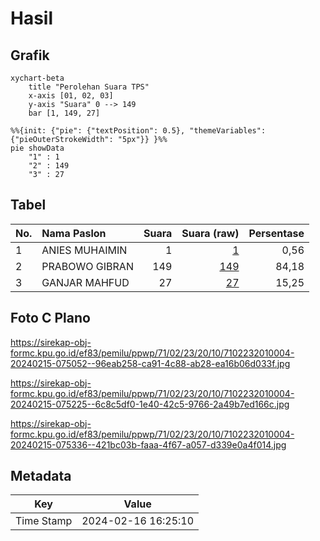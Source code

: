 # Hasil

## Grafik

```mermaid
xychart-beta
    title "Perolehan Suara TPS"
    x-axis [01, 02, 03]
    y-axis "Suara" 0 --> 149
    bar [1, 149, 27]
```

```mermaid
%%{init: {"pie": {"textPosition": 0.5}, "themeVariables": {"pieOuterStrokeWidth": "5px"}} }%%
pie showData
    "1" : 1
    "2" : 149
    "3" : 27
```

## Tabel

| No. | Nama Paslon    | Suara | Suara (raw) | Persentase |
|:--- |:-------------- | -----:| -----------:| ----------:|
| 1   | ANIES MUHAIMIN | 1     | [1][p-1]    | 0,56       |
| 2   | PRABOWO GIBRAN | 149   | [149][p-2]  | 84,18      |
| 3   | GANJAR MAHFUD  | 27    | [27][p-3]   | 15,25      |


[p-1]: https://github.com/gigit-pemilu/pemilu-2024-71-sulawesi-utara/blob/main/pilpres/hitung-suara/sub/71-sulawesi-utara/sub/02-minahasa/sub/23-mandolang/sub/2010-koha-timur/sub/004-tps/sub/paslon-1.txt
[p-2]: https://github.com/gigit-pemilu/pemilu-2024-71-sulawesi-utara/blob/main/pilpres/hitung-suara/sub/71-sulawesi-utara/sub/02-minahasa/sub/23-mandolang/sub/2010-koha-timur/sub/004-tps/sub/paslon-2.txt
[p-3]: https://github.com/gigit-pemilu/pemilu-2024-71-sulawesi-utara/blob/main/pilpres/hitung-suara/sub/71-sulawesi-utara/sub/02-minahasa/sub/23-mandolang/sub/2010-koha-timur/sub/004-tps/sub/paslon-3.txt

## Foto C Plano

https://sirekap-obj-formc.kpu.go.id/ef83/pemilu/ppwp/71/02/23/20/10/7102232010004-20240215-075052--96eab258-ca91-4c88-ab28-ea16b06d033f.jpg

https://sirekap-obj-formc.kpu.go.id/ef83/pemilu/ppwp/71/02/23/20/10/7102232010004-20240215-075225--6c8c5df0-1e40-42c5-9766-2a49b7ed166c.jpg

https://sirekap-obj-formc.kpu.go.id/ef83/pemilu/ppwp/71/02/23/20/10/7102232010004-20240215-075336--421bc03b-faaa-4f67-a057-d339e0a4f014.jpg


## Metadata

| Key        | Value               |
| ---------- | ------------------- |
| Time Stamp | 2024-02-16 16:25:10 |



